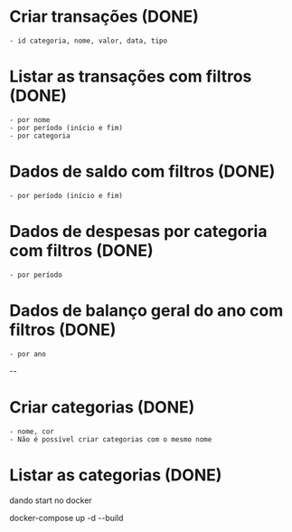 # Criar transações (DONE)

    - id categoria, nome, valor, data, tipo

# Listar as transações com filtros (DONE)

    - por nome
    - por período (início e fim)
    - por categoria

# Dados de saldo com filtros (DONE)

    - por período (início e fim)

# Dados de despesas por categoria com filtros (DONE)

    - por período

# Dados de balanço geral do ano com filtros (DONE)

    - por ano

--

# Criar categorias (DONE)

    - nome, cor
    - Não é possível criar categorias com o mesmo nome

# Listar as categorias (DONE)



dando start no docker 

docker-compose up -d --build